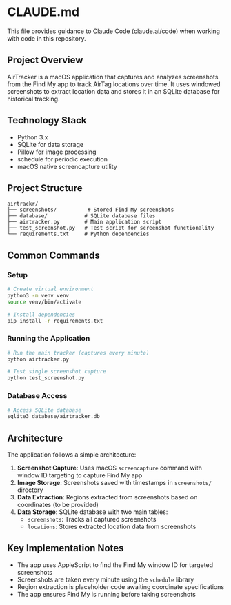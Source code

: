 # CLAUDE.md

This file provides guidance to Claude Code (claude.ai/code) when working with code in this repository.

## Project Overview

AirTracker is a macOS application that captures and analyzes screenshots from the Find My app to track AirTag locations over time. It uses windowed screenshots to extract location data and stores it in an SQLite database for historical tracking.

## Technology Stack

- Python 3.x
- SQLite for data storage
- Pillow for image processing
- schedule for periodic execution
- macOS native screencapture utility

## Project Structure

```
airtrackr/
├── screenshots/          # Stored Find My screenshots
├── database/            # SQLite database files
├── airtracker.py        # Main application script
├── test_screenshot.py   # Test script for screenshot functionality
└── requirements.txt     # Python dependencies
```

## Common Commands

### Setup
```bash
# Create virtual environment
python3 -m venv venv
source venv/bin/activate

# Install dependencies
pip install -r requirements.txt
```

### Running the Application
```bash
# Run the main tracker (captures every minute)
python airtracker.py

# Test single screenshot capture
python test_screenshot.py
```

### Database Access
```bash
# Access SQLite database
sqlite3 database/airtracker.db
```

## Architecture

The application follows a simple architecture:

1. **Screenshot Capture**: Uses macOS `screencapture` command with window ID targeting to capture Find My app
2. **Image Storage**: Screenshots saved with timestamps in `screenshots/` directory
3. **Data Extraction**: Regions extracted from screenshots based on coordinates (to be provided)
4. **Data Storage**: SQLite database with two main tables:
   - `screenshots`: Tracks all captured screenshots
   - `locations`: Stores extracted location data from screenshots

## Key Implementation Notes

- The app uses AppleScript to find the Find My window ID for targeted screenshots
- Screenshots are taken every minute using the `schedule` library
- Region extraction is placeholder code awaiting coordinate specifications
- The app ensures Find My is running before taking screenshots
